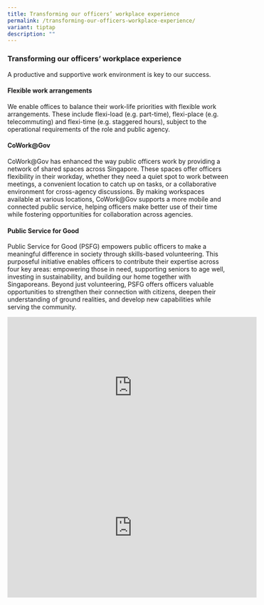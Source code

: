 ```yaml
---
title: Transforming our officers’ workplace experience
permalink: /transforming-our-officers-workplace-experience/
variant: tiptap
description: ""
---
```

<h3><strong>Transforming our officers’ workplace experience</strong>&nbsp;</h3>
<p>A productive and supportive work environment is key to our success.</p>
<h4>Flexible work arrangements</h4>
<p>We enable offices to balance their work-life priorities with flexible
work arrangements. These include flexi-load (e.g. part-time), flexi-place
(e.g. telecommuting) and flexi-time (e.g. staggered hours), subject to
the operational requirements of the role and public agency.</p>
<h4>CoWork@Gov</h4>
<p>CoWork@Gov has enhanced the way public officers work by providing a network
of shared spaces across Singapore. These spaces offer officers flexibility
in their workday, whether they need a quiet spot to work between meetings,
a convenient location to catch up on tasks, or a collaborative environment
for cross-agency discussions. By making workspaces available at various
locations, CoWork@Gov supports a more mobile and connected public service,
helping officers make better use of their time while fostering opportunities
for collaboration across agencies.</p>
<h4>Public Service for Good</h4>
<p>Public Service for Good (PSFG) empowers public officers to make a meaningful
difference in society through skills-based volunteering. This purposeful
initiative enables officers to contribute their expertise across four key
areas: empowering those in need, supporting seniors to age well, investing
in sustainability, and building our home together with Singaporeans. Beyond
just volunteering, PSFG offers officers valuable opportunities to strengthen
their connection with citizens, deepen their understanding of ground realities,
and develop new capabilities while serving the community.</p>
<div class="iframe-wrapper">
<iframe height="315" width="560" allowfullscreen="true" frameborder="0" src="https://www.youtube.com/embed/Wi6V0hxCidU?si=F9lDprfkDur0-o15&amp;controls=0"></iframe>
</div>
<div class="iframe-wrapper">
<iframe height="315" width="560" allowfullscreen="true" frameborder="0" src="https://www.youtube.com/embed/IF6oHqY6wRk?si=WQpqjUzEgbJdanjB&amp;controls=0"></iframe>
</div>
<p></p>